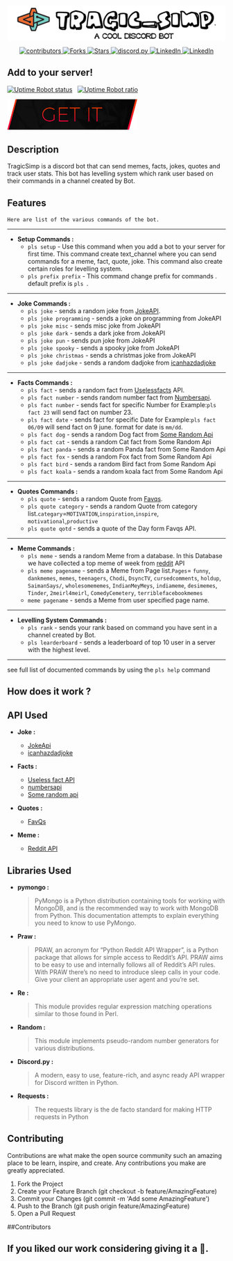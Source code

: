 <img src="assets\logo.png" align="center" />
<br/>

<p align="center">
  <a href="https://github.com/JayP09/discfactbot/graphs/contributors">
    <img src="https://img.shields.io/github/forks/JayP09/discfactbot?color=%23555&label=Fork&style=for-the-badge" alt="contributors">
  </a>
  <a href="https://github.com/JayP09/discfactbot/network/members">
     <img alt="Forks" src="https://img.shields.io/github/forks/JayP09/discfactbot?label=CONTRIBUTORS&style=for-the-badge">
  </a>
  <a href="https://github.com/JayP09/discfactbot/stargazers">
    <img alt="Stars" src="https://img.shields.io/github/stars/JayP09/discfactbot?color=Blue&style=for-the-badge">
  </a>
  <a href="https://github.com/JayP09/discfactbot/blob/main/LICENSE">
     <img src="https://img.shields.io/github/license/JayP09/discfactbot?color=green&style=for-the-badge" alt="discord.py">
  </a>
  <a href="https://www.linkedin.com/in/jay-panchal-12565719a">
    <img src="https://img.shields.io/badge/-LinkedIn-black.svg?style=for-the-badge&logo=linkedin&colorB=555" alt="LinkedIn">
  </a>
  <a href="https://www.linkedin.com/in/dhruv-khara-9190ab1aa/">
    <img src="https://img.shields.io/badge/-LinkedIn-black.svg?style=for-the-badge&logo=linkedin&colorB=555" alt="LinkedIn">
  </a>
</p>


## Add to your server!

[![Uptime Robot status](https://img.shields.io/uptimerobot/status/m779430970-e7fbeac99e0f5b24c277880c.svg)](https://stats.uptimerobot.com/WPBJjHp26) &nbsp;
[![Uptime Robot ratio](https://img.shields.io/uptimerobot/ratio/m779430970-e7fbeac99e0f5b24c277880c.svg)](https://stats.uptimerobot.com/WPBJjHp26)

<a href="https://discord.com/api/oauth2/authorize?client_id=808695542501736479&permissions=8&scope=bot"><img src="assets/add_to_discord.png" width="300"/></a>

## Description

TragicSimp is a discord bot that can send memes, facts, jokes, quotes and track user stats. This bot has levelling system which rank user based on their commands in a channel created by Bot.

## Features

```
Here are list of the various commands of the bot.
```
---
- **Setup Commands :**
  - `pls setup` - Use this command when you add a bot to your server for first time. This command create text_channel where you can send commands for a meme, fact, quote, joke. This command also create certain roles for levelling system.
  - `pls prefix prefix` - This command change prefix for commands . default prefix is `pls `.
---
- **Joke Commands :**
  - `pls joke` - sends a random joke from [JokeAPI](https://v2.jokeapi.dev/).
  - `pls joke programming` - sends a joke on programming from JokeAPI
  - `pls joke misc` - sends misc joke from JokeAPI
  - `pls joke dark` - sends a dark joke from JokeAPI
  - `pls joke pun` - sends pun joke from JokeAPI
  - `pls joke spooky` - sends a spooky joke from JokeAPI
  - `pls joke christmas` - sends a christmas joke from JokeAPI
  - `pls joke dadjoke` - sends a random dadjoke from [icanhazdadjoke](https://icanhazdadjoke.com/)
 --- 
- **Facts Commands :**
  - `pls fact` - sends a random fact from [Uselessfacts](https://uselessfacts.jsph.pl/) API.
  - `pls fact number` - sends random number fact from [Numbersapi](http://numbersapi.com/#42).
  - `pls fact number` - sends fact for specific Number for Example:`pls fact 23` will send fact on number 23.
  - `pls fact date` - sends fact for specific Date for Example:`pls fact 06/09` will send fact on 9 june. format for date is `mm/dd`.
  - `pls fact dog` - sends a random Dog fact from [Some Random Api](https://some-random-api.ml/)
  - `pls fact cat` - sends a random Cat fact from Some Random Api
  - `pls fact panda` - sends a random Panda fact from Some Random Api
  - `pls fact fox` - sends a random Fox fact from Some Random Api
  - `pls fact bird` - sends a random Bird fact from Some Random Api
  - `pls fact koala` - sends a random koala fact from Some Random Api
 ---
- **Quotes Commands :**
  - `pls quote` - sends a random Quote from [Favqs](https://favqs.com/).
  - `pls quote category` - sends a random Quote from category list.`categary`=`MOTIVATION`,`inspiration`,`inspire`, `motivational`,`productive`
  - `pls quote qotd` - sends a quote of the Day form Favqs API.
---
- **Meme Commands :**
  - `pls meme` - sends a random Meme from a database. In this Database we have collected a top meme of week from [reddit](https://www.reddit.com/dev/api) API
  - `pls meme pagename` - sends a Meme from Page list.`Pages`= `funny`, `dankmemes`, `memes`, `teenagers`, `Chodi`, `DsyncTV`, `cursedcomments`, `holdup`,
                     `SaimanSays/`, `wholesomememes`, `IndianMeyMeys`, `indiameme`, `desimemes`, `Tinder`,
                     `2meirl4meirl`,
                     `ComedyCemetery`, `terriblefacebookmemes`
  - `meme pagename` - sends a Meme from user specified page name.
---
- **Levelling System Commands :**
  - `pls rank` - sends your rank based on command you have sent in a channel created by Bot.
  - `pls learderboard` - sends a leaderboard of top 10 user in a server with the highest level.
---

see full list of documented commands by using the `pls help` command

## How does it work ?

  
## API Used

- **Joke :**
  - [JokeApi]( https://v2.jokeapi.dev/)
  - [icanhazdadjoke](https://icanhazdadjoke.com/)

- **Facts :**
  - [Useless fact API]( https://uselessfacts.jsph.pl/)
  - [numbersapi](http://numbersapi.com/)
  - [Some random api](https://some-random-api.ml/)
  
- **Quotes :**
  - [FavQs](https://favqs.com/)
  
- **Meme :**
  - [Reddit API]( https://www.reddit.com/dev/api)
  
## Libraries Used 

- **pymongo :**
  >PyMongo is a Python distribution containing tools for working with MongoDB, and is the recommended way to work with MongoDB from Python. This documentation attempts to explain everything you need to know to use PyMongo.

- **Praw :**
  >PRAW, an acronym for “Python Reddit API Wrapper”, is a Python package that allows for simple access to Reddit’s API. PRAW aims to be easy to use and internally follows all of Reddit’s API rules. With PRAW there’s no need to introduce sleep calls in your code. Give your client an appropriate user agent and you’re set.

- **Re :**
  >This module provides regular expression matching operations similar to those found in Perl.

- **Random :**
  >This module implements pseudo-random number generators for various distributions.

- **Discord.py :**
  >A modern, easy to use, feature-rich, and async ready API wrapper for Discord written in Python.

- **Requests :**
  >The requests library is the de facto standard for making HTTP requests in Python

  
## Contributing 

Contributions are what make the open source community such an amazing place to be learn, inspire, and create. Any contributions you make are greatly appreciated.

1. Fork the Project
2. Create your Feature Branch (git checkout -b feature/AmazingFeature)
3. Commit your Changes (git commit -m 'Add some AmazingFeature')
4. Push to the Branch (git push origin feature/AmazingFeature)
5. Open a Pull Request

##Contributors


## If you liked our work considering giving it a 🌟.

   

  
  
